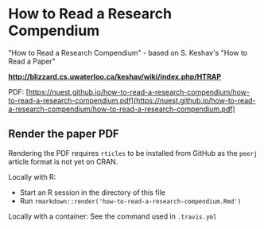 # How to Read a Research Compendium

"How to Read a Research Compendium" - based on S. Keshav's "How to Read a Paper"

**http://blizzard.cs.uwaterloo.ca/keshav/wiki/index.php/HTRAP**

PDF: [https://nuest.github.io/how-to-read-a-research-compendium/how-to-read-a-research-compendium.pdf](https://nuest.github.io/how-to-read-a-research-compendium/how-to-read-a-research-compendium.pdf)

## Render the paper PDF

Rendering the PDF requires `rticles` to be installed from GitHub as the `peerj` article format is not yet on CRAN.

Locally with R:

- Start an R session in the directory of this file
- Run `rmarkdown::render('how-to-read-a-research-compendium.Rmd')`

Locally with a container: See the command used in `.travis.yml`
